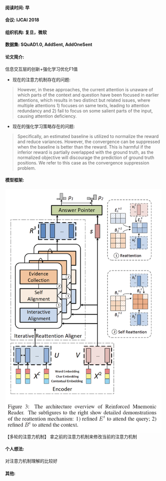 #### 阅读时间: 早
#### 会议: IJCAI 2018
#### 组织机构: 复旦，微软
#### 数据集:  SQuAD1.0, AddSent, AddOneSent
#### 论文简介:  
信息交互层的创新+强化学习优化F1值  

* 现在的注意力机制存在的问题:
> However, in these approaches, the current attention is unaware of which parts of the context
and question have been focused in earlier attentions, which results in two distinct but related issues, where
multiple attentions 1) focuses on same texts, leading to attention redundancy and 2) fail to focus on some salient
parts of the input, causing attention deficiency.
* 现在的强化学习策略存在的问题:
> Specifically, an estimated baseline is utilized to normalize the reward and reduce variances. However, the convergence
can be suppressed when the baseline is better than the reward. This is harmful if the inferior reward
is partially overlapped with the ground truth, as the normalized objective will discourage the prediction
of ground truth positions. We refer to this case as the convergence suppression problem.

#### 模型框架:  
![image](https://github.com/dengyuning/paper-reading-notes/blob/master/paper_pictures/Reinforced_Mnemonic_Reader_model.png?raw=true)  
【多轮的注意力机制】
拿之前的注意力机制来修改当前的注意力机制    

#### 个人想法:  
对注意力机制理解的比较好  
#### 其他:  

